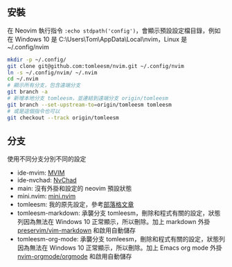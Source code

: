 ## 安裝

在 Neovim 執行指令 `:echo stdpath('config')`，會顯示預設設定檔目錄，例如在 Windows 10 是 C:\Users\Tom\AppData\Local\nvim，Linux 是 ~/.config/nvim

``` bash
mkdir -p ~/.config/
git clone git@github.com:tomleesm/nvim.git ~/.config/nvim
ln -s ~/.config/nvim/ ~/.nvim
cd ~/.nvim
# 顯示所有分支，包含遠端分支
git branch -a
# 新增本地分支 tomleesm，並連結到遠端分支 origin/tomleesm
git branch --set-upstream-to=origin/tomleesm tomleesm
# 或是這個指令也可以
git checkout --track origin/tomleesm
```

## 分支

使用不同分支分別不同的設定

- ide-mvim: [MVIM](https://gitlab.com/domsch1988/mvim)
- ide-nvchad: [NvChad](https://nvchad.com/)
- main: 沒有外掛和設定的 neovim 預設狀態
- mini.nvim: [mini.nvim](https://github.com/echasnovski/mini.nvim)
- tomleesm: 我的原先設定，參考[部落格文章](https://github.com/tomleesm/blog/issues/15)
- tomleesm-markdown: 承襲分支 tomleesm，刪除和程式有關的設定，狀態列因為無法在 Windows 10 正常顯示，所以刪除。加上 markdown 外掛 [preservim/vim-markdown](https://github.com/preservim/vim-markdown) 和啟用自動儲存
- tomleesm-org-mode: 承襲分支 tomleesm，刪除和程式有關的設定，狀態列因為無法在 Windows 10 正常顯示，所以刪除。加上 Emacs org mode 外掛 [nvim-orgmode/orgmode](https://github.com/nvim-orgmode/orgmode) 和啟用自動儲存

